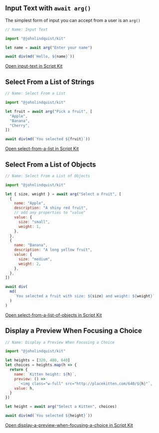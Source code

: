 <meta url="https://github.com/johnlindquist/kit/discussions/819">
<meta id="D_kwDOEu7MBc4AP-jk">
<meta sectionIndex="1">
<meta title="Text Input">
<meta section="Essentials">
<meta i="1">    
<meta path="docs/receive-text-input">

## Input Text with `await arg()`

The simplest form of input you can accept from a user is an `arg()`

```js
// Name: Input Text

import "@johnlindquist/kit"

let name = await arg("Enter your name")

await div(md(`Hello, ${name}`))
```

[Open input-text in Script Kit](https://scriptkit.com/api/new?name=input-text&url=https://gist.githubusercontent.com/johnlindquist/af8883b05ae34055fff79ec8556e007d/raw/bb5d116f831d3124081867e83710a07e39bf41cd/input-text.js")

## Select From a List of Strings

```js
// Name: Select From a List

import "@johnlindquist/kit"

let fruit = await arg("Pick a fruit", [
  "Apple",
  "Banana",
  "Cherry",
])

await div(md(`You selected ${fruit}`))
```

[Open select-from-a-list in Script Kit](https://scriptkit.com/api/new?name=select-from-a-list&url=https://gist.githubusercontent.com/johnlindquist/a53ebfe6372eb3ad3aade06e2d11ef51/raw/b1939b6cceb669f2bbaeec5e6b3af2549994e214/select-from-a-list.js")

## Select From a List of Objects

```js
// Name: Select From a List of Objects

import "@johnlindquist/kit"

let { size, weight } = await arg("Select a Fruit", [
  {
    name: "Apple",
    description: "A shiny red fruit",
    // add any properties to "value"
    value: {
      size: "small",
      weight: 1,
    },
  },
  {
    name: "Banana",
    description: "A long yellow fruit",
    value: {
      size: "medium",
      weight: 2,
    },
  },
])

await div(
  md(
    `You selected a fruit with size: ${size} and weight: ${weight}`
  )
)
```

[Open select-from-a-list-of-objects in Script Kit](https://scriptkit.com/api/new?name=select-from-a-list-of-objects&url=https://gist.githubusercontent.com/johnlindquist/1643c1f34cc146e19c01b5144c542b6f/raw/ac3a2bc71c27d1ee58cf83394c8755a005d2a567/select-from-a-list-of-objects.js")

## Display a Preview When Focusing a Choice

```js
// Name: Display a Preview When Focusing a Choice

import "@johnlindquist/kit"

let heights = [320, 480, 640]
let choices = heights.map(h => {
  return {
    name: `Kitten height: ${h}`,
    preview: () =>
      `<img class="w-full" src="http://placekitten.com/640/${h}"`,
    value: h,
  }
})

let height = await arg("Select a Kitten", choices)

await div(md(`You selected ${height}`))
```

[Open display-a-preview-when-focusing-a-choice in Script Kit](https://scriptkit.com/api/new?name=display-a-preview-when-focusing-a-choice&url=https://gist.githubusercontent.com/johnlindquist/13299ad794a03d3443a5afd8e11ca76a/raw/ac84e21e88c8ac5e8ffdd729a8a5a04a281df796/display-a-preview-when-focusing-a-choice.js")
